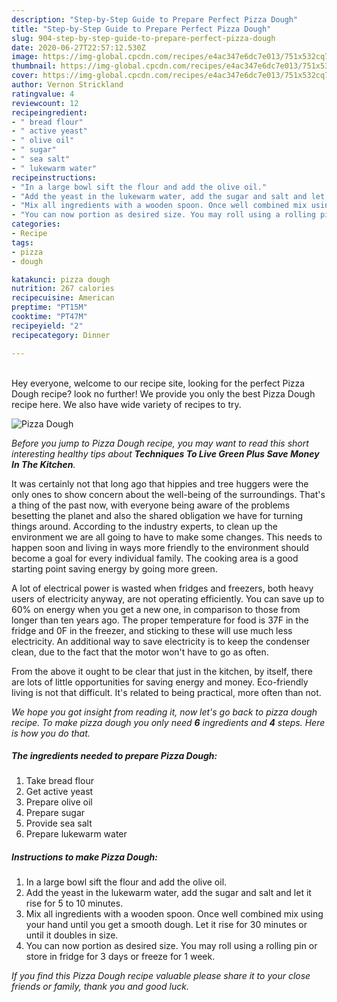 ```yaml
---
description: "Step-by-Step Guide to Prepare Perfect Pizza Dough"
title: "Step-by-Step Guide to Prepare Perfect Pizza Dough"
slug: 904-step-by-step-guide-to-prepare-perfect-pizza-dough
date: 2020-06-27T22:57:12.530Z
image: https://img-global.cpcdn.com/recipes/e4ac347e6dc7e013/751x532cq70/pizza-dough-recipe-main-photo.jpg
thumbnail: https://img-global.cpcdn.com/recipes/e4ac347e6dc7e013/751x532cq70/pizza-dough-recipe-main-photo.jpg
cover: https://img-global.cpcdn.com/recipes/e4ac347e6dc7e013/751x532cq70/pizza-dough-recipe-main-photo.jpg
author: Vernon Strickland
ratingvalue: 4
reviewcount: 12
recipeingredient:
- " bread flour"
- " active yeast"
- " olive oil"
- " sugar"
- " sea salt"
- " lukewarm water"
recipeinstructions:
- "In a large bowl sift the flour and add the olive oil."
- "Add the yeast in the lukewarm water, add the sugar and salt and let it rise for 5 to 10 minutes."
- "Mix all ingredients with a wooden spoon. Once well combined mix using your hand until you get a smooth dough. Let it rise for 30 minutes or until it doubles in size."
- "You can now portion as desired size. You may roll using a rolling pin or store in fridge for 3 days or freeze for 1 week."
categories:
- Recipe
tags:
- pizza
- dough

katakunci: pizza dough 
nutrition: 267 calories
recipecuisine: American
preptime: "PT15M"
cooktime: "PT47M"
recipeyield: "2"
recipecategory: Dinner

---
```

<br>
Hey everyone, welcome to our recipe site, looking for the perfect Pizza Dough recipe? look no further! We provide you only the best Pizza Dough recipe here. We also have wide variety of recipes to try.
<br>


![Pizza Dough](https://img-global.cpcdn.com/recipes/e4ac347e6dc7e013/751x532cq70/pizza-dough-recipe-main-photo.jpg)

<i>Before you jump to Pizza Dough recipe, you may want to read this short interesting healthy tips about 
<strong>Techniques To Live Green Plus Save Money In The Kitchen</strong>.</i>
</br>

It was certainly not that long ago that hippies and tree huggers were the only ones to show concern about the well-being of the surroundings. That's a thing of the past now, with everyone being aware of the problems besetting the planet and also the shared obligation we have for turning things around. According to the industry experts, to clean up the environment we are all going to have to make some changes. This needs to happen soon and living in ways more friendly to the environment should become a goal for every individual family. The cooking area is a good starting point saving energy by going more green.

A lot of electrical power is wasted when fridges and freezers, both heavy users of electricity anyway, are not operating efficiently. You can save up to 60% on energy when you get a new one, in comparison to those from longer than ten years ago. The proper temperature for food is 37F in the fridge and 0F in the freezer, and sticking to these will use much less electricity. An additional way to save electricity is to keep the condenser clean, due to the fact that the motor won't have to go as often.

From the above it ought to be clear that just in the kitchen, by itself, there are lots of little opportunities for saving energy and money. Eco-friendly living is not that difficult. It's related to being practical, more often than not.


<i>We hope you got insight from reading it, now let's go back to pizza dough recipe. To make pizza dough you only need <strong>6</strong> ingredients and <strong>4</strong> steps. Here is how you do that.
</i>

##### The ingredients needed to prepare Pizza Dough:

1. Take  bread flour
1. Get  active yeast
1. Prepare  olive oil
1. Prepare  sugar
1. Provide  sea salt
1. Prepare  lukewarm water


##### Instructions to make Pizza Dough:

1. In a large bowl sift the flour and add the olive oil.
1. Add the yeast in the lukewarm water, add the sugar and salt and let it rise for 5 to 10 minutes.
1. Mix all ingredients with a wooden spoon. Once well combined mix using your hand until you get a smooth dough. Let it rise for 30 minutes or until it doubles in size.
1. You can now portion as desired size. You may roll using a rolling pin or store in fridge for 3 days or freeze for 1 week.


<i>If you find this Pizza Dough recipe valuable please share it to your close friends or family, thank you and good luck.</i>

